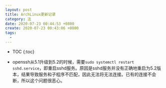 ```yaml
---
layout: post
title: ArchLinux更新记录
category: 法
date: 2020-07-23 00:44:53 +0800
create: 2020-07-23 00:43:06 +0800
tags: 
  - 
---
```


- TOC
{:toc}

- openssh从5.1升级到5.2的时候，需要`sudo systemctl restart sshd.service`，即重启sshd服务。原因是sshd服务并没有正确地重启为5.2版本，结果导致服务和子程序不匹配，因此无法将无法连接。已有的连接不会断，所以这个问题很恶心。